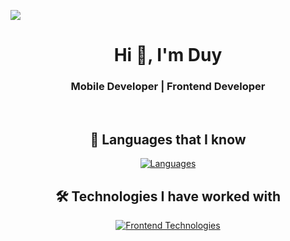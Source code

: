 <!-- ### Hi there 👋 -->

<!--
**duy99uit/duy99uit** is a ✨ _special_ ✨ repository because its `README.md` (this file) appears on your GitHub profile.

Here are some ideas to get you started:

- 🔭 I’m currently working on ...
- 🌱 I’m currently learning ...
- 👯 I’m looking to collaborate on ...
- 🤔 I’m looking for help with ...
- 💬 Ask me about ...
- 📫 How to reach me: ...
- 😄 Pronouns: ...
- ⚡ Fun fact: ...
-->

![](https://komarev.com/ghpvc/?username=duy99uit)

<div align="center">

# Hi 👋, I'm Duy

### Mobile Developer | Frontend Developer

</div>

<div align="center">

<br>

<div align="center">

## 🚀 Languages that I know

[![Languages](https://skillicons.dev/icons?i=ts,js,java,swift,html,sass,css,go)](https://skillicons.dev)

## 🛠️ Technologies I have worked with

[![Frontend Technologies](https://skillicons.dev/icons?i=androidstudio,apple,react,redux,graphql,tailwind,bootstrap,mui,docker,postgres,postman,git,github,gitlab)](https://skillicons.dev)

</div>
